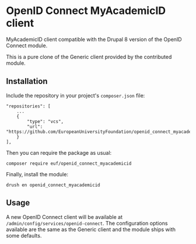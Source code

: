 # OpenID Connect MyAcademicID client

MyAcademicID client compatible with the Drupal 8 version of the OpenID Connect module.

This is a pure clone of the Generic client provided by the contributed module.

## Installation

Include the repository in your project's `composer.json` file:

    "repositories": [
        ...
        {
            "type": "vcs",
            "url": "https://github.com/EuropeanUniversityFoundation/openid_connect_myacademicid"
        }
    ],

Then you can require the package as usual:

    composer require euf/openid_connect_myacademicid

Finally, install the module:

    drush en openid_connect_myacademicid

## Usage

A new OpenID Connect client will be available at `/admin/config/services/openid-connect`. The configuration options available are the same as the Generic client and the module ships with some defaults.
